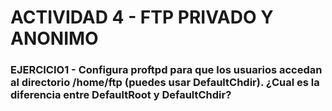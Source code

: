 # ACTIVIDAD 4 - FTP PRIVADO Y ANONIMO

### EJERCICIO1 - Configura proftpd para que los usuarios accedan al directorio /home/ftp (puedes usar DefaultChdir). ¿Cual es la diferencia entre DefaultRoot y DefaultChdir?

